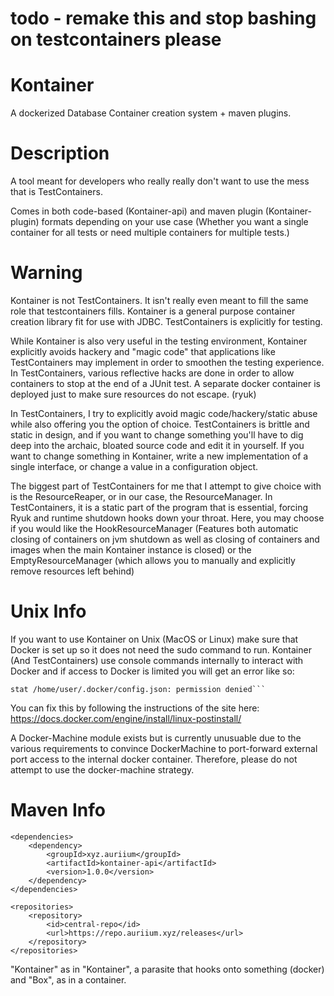 # todo - remake this and stop bashing on testcontainers please
# Kontainer

A dockerized Database Container creation system + maven plugins.

# Description 

A tool meant for developers who really really don't want to use the mess that is TestContainers.

Comes in both code-based (Kontainer-api) and maven plugin (Kontainer-plugin) formats depending on 
your use case (Whether you want a single container for all tests or need multiple containers for 
multiple tests.)

# Warning

Kontainer is not TestContainers. It isn't really even meant to fill the same role that testcontainers fills.
Kontainer is a general purpose container creation library fit for use with JDBC. TestContainers is explicitly for testing.

While Kontainer is also very useful in the testing environment, Kontainer explicitly avoids hackery and "magic code"
that applications like TestContainers may implement in order to smoothen the testing experience.
In TestContainers, various reflective hacks are done in order to allow containers to stop at the end of a JUnit test.
A separate docker container is deployed just to make sure resources do not escape. (ryuk)

In TestContainers, I try to explicitly avoid magic code/hackery/static abuse while also offering you the option of choice.
TestContainers is brittle and static in design, and if you want to change something you'll have to dig deep into
the archaic, bloated source code and edit it in yourself. If you want to change something in Kontainer, write a new
implementation of a single interface, or change a value in a configuration object.

The biggest part of TestContainers for me that I attempt to give choice with is the ResourceReaper, 
or in our case, the ResourceManager. In TestContainers, it is a static part of the program 
that is essential, forcing Ryuk and runtime shutdown hooks down your throat. Here, you may choose
if you would like the HookResourceManager (Features both automatic closing of containers on jvm shutdown
as well as closing of containers and images when the main Kontainer instance is closed) or the EmptyResourceManager
(which allows you to manually and explicitly remove resources left behind)

# Unix Info

If you want to use Kontainer on Unix (MacOS or Linux) make sure that Docker is set up so it does
not need the sudo command to run. Kontainer (And TestContainers) use console commands internally
to interact with Docker and if access to Docker is limited you will get an error like so:

```WARNING: Error loading config file: /home/user/.docker/config.json -
stat /home/user/.docker/config.json: permission denied```
```

You can fix this by following the instructions of the site here:
https://docs.docker.com/engine/install/linux-postinstall/

A Docker-Machine module exists but is currently unusuable due to the various requirements to convince
DockerMachine to port-forward external port access to the internal docker container. Therefore, please
do not attempt to use the docker-machine strategy.


# Maven Info

```
<dependencies>
    <dependency>
        <groupId>xyz.auriium</groupId>
        <artifactId>kontainer-api</artifactId>
        <version>1.0.0</version>
    </dependency>
</dependencies>

<repositories>
    <repository>
        <id>central-repo</id>
        <url>https://repo.auriium.xyz/releases</url>
    </repository>
</repositories>
```

"Kontainer" as in "Kontainer", a parasite that hooks onto something (docker) and "Box", as in a container.
